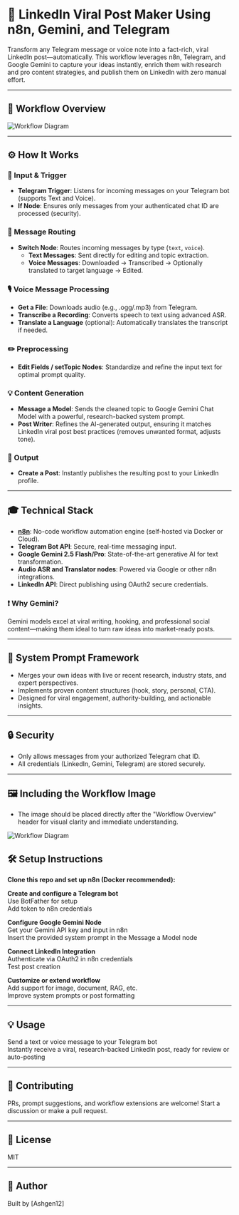# 🤖 LinkedIn Viral Post Maker Using n8n, Gemini, and Telegram

Transform any Telegram message or voice note into a fact-rich, viral LinkedIn post—automatically. This workflow leverages n8n, Telegram, and Google Gemini to capture your ideas instantly, enrich them with research and pro content strategies, and publish them on LinkedIn with zero manual effort.

---

## 🌟 Workflow Overview

![Workflow Diagram](attached_image:1)

---

## ⚙️ How It Works

### 📲 Input & Trigger

- **Telegram Trigger**: Listens for incoming messages on your Telegram bot (supports Text and Voice).
- **If Node**: Ensures only messages from your authenticated chat ID are processed (security).

### 🔁 Message Routing

- **Switch Node**: Routes incoming messages by type (`text`, `voice`).
  - **Text Messages**: Sent directly for editing and topic extraction.
  - **Voice Messages**: Downloaded → Transcribed → Optionally translated to target language → Edited.

### 🎙️ Voice Message Processing

- **Get a File**: Downloads audio (e.g., .ogg/.mp3) from Telegram.
- **Transcribe a Recording**: Converts speech to text using advanced ASR.
- **Translate a Language** (optional): Automatically translates the transcript if needed.

### ✏️ Preprocessing

- **Edit Fields / setTopic Nodes**: Standardize and refine the input text for optimal prompt quality.

### 💡 Content Generation

- **Message a Model**: Sends the cleaned topic to Google Gemini Chat Model with a powerful, research-backed system prompt.
- **Post Writer**: Refines the AI-generated output, ensuring it matches LinkedIn viral post best practices (removes unwanted format, adjusts tone).

### 🚀 Output

- **Create a Post**: Instantly publishes the resulting post to your LinkedIn profile.

---

## 🎓 Technical Stack

- **[n8n](https://n8n.io/)**: No-code workflow automation engine (self-hosted via Docker or Cloud).
- **Telegram Bot API**: Secure, real-time messaging input.
- **Google Gemini 2.5 Flash/Pro**: State-of-the-art generative AI for text transformation.
- **Audio ASR and Translator nodes**: Powered via Google or other n8n integrations.
- **LinkedIn API**: Direct publishing using OAuth2 secure credentials.

### ❗ Why Gemini?

Gemini models excel at viral writing, hooking, and professional social content—making them ideal to turn raw ideas into market-ready posts.

---

## 🧠 System Prompt Framework

- Merges your own ideas with live or recent research, industry stats, and expert perspectives.
- Implements proven content structures (hook, story, personal, CTA).
- Designed for viral engagement, authority-building, and actionable insights.

---

## 🔒 Security

- Only allows messages from your authorized Telegram chat ID.
- All credentials (LinkedIn, Gemini, Telegram) are stored securely.

---

## 🖼️ Including the Workflow Image

- The image should be placed directly after the "Workflow Overview" header for visual clarity and immediate understanding.

![Workflow Diagram](attached_image:1)

## 🛠️ Setup Instructions

**Clone this repo and set up n8n (Docker recommended):**

**Create and configure a Telegram bot**  
Use BotFather for setup  
Add token to n8n credentials

**Configure Google Gemini Node**  
Get your Gemini API key and input in n8n  
Insert the provided system prompt in the Message a Model node

**Connect LinkedIn Integration**  
Authenticate via OAuth2 in n8n credentials  
Test post creation

**Customize or extend workflow**  
Add support for image, document, RAG, etc.  
Improve system prompts or post formatting

---

## 💡 Usage

Send a text or voice message to your Telegram bot  
Instantly receive a viral, research-backed LinkedIn post, ready for review or auto-posting

---

## 🚀 Contributing

PRs, prompt suggestions, and workflow extensions are welcome! Start a discussion or make a pull request.

---

## 📄 License

MIT

---

## 👤 Author

Built by [Ashgen12]
